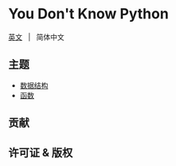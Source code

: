 # You Don't Know Python

[英文](./README.md) &nbsp; | &nbsp; 简体中文

## 主题

- [数据结构](./data-structure/README.zh-CN.md)
- [函数](./function/README.zh-CN.md)


## 贡献

## 许可证 & 版权

